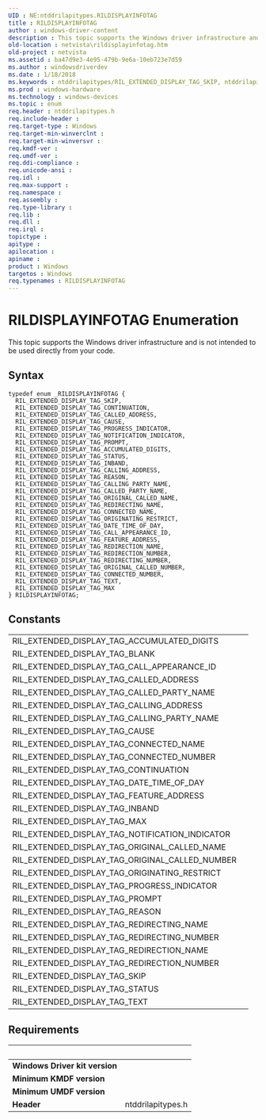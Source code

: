 ```yaml
---
UID : NE:ntddrilapitypes.RILDISPLAYINFOTAG
title : RILDISPLAYINFOTAG
author : windows-driver-content
description : This topic supports the Windows driver infrastructure and is not intended to be used directly from your code.
old-location : netvista\rildisplayinfotag.htm
old-project : netvista
ms.assetid : ba47d9e3-4e95-479b-9e6a-10eb723e7d59
ms.author : windowsdriverdev
ms.date : 1/18/2018
ms.keywords : ntddrilapitypes/RIL_EXTENDED_DISPLAY_TAG_SKIP, ntddrilapitypes/RIL_EXTENDED_DISPLAY_TAG_DATE_TIME_OF_DAY, RIL_EXTENDED_DISPLAY_TAG_CALLED_PARTY_NAME, netvista.rildisplayinfotag, ntddrilapitypes/RIL_EXTENDED_DISPLAY_TAG_REDIRECTION_NAME, RIL_EXTENDED_DISPLAY_TAG_REDIRECTION_NAME, RILDISPLAYINFOTAG, RIL_EXTENDED_DISPLAY_TAG_CALLED_ADDRESS, ntddrilapitypes/RILDISPLAYINFOTAG, ntddrilapitypes/RIL_EXTENDED_DISPLAY_TAG_NOTIFICATION_INDICATOR, RIL_EXTENDED_DISPLAY_TAG_MAX, ntddrilapitypes/RIL_EXTENDED_DISPLAY_TAG_REDIRECTING_NAME, RIL_EXTENDED_DISPLAY_TAG_DATE_TIME_OF_DAY, RIL_EXTENDED_DISPLAY_TAG_CONNECTED_NUMBER, ntddrilapitypes/RIL_EXTENDED_DISPLAY_TAG_REDIRECTION_NUMBER, ntddrilapitypes/RIL_EXTENDED_DISPLAY_TAG_CAUSE, ntddrilapitypes/RIL_EXTENDED_DISPLAY_TAG_MAX, ntddrilapitypes/RIL_EXTENDED_DISPLAY_TAG_CALLING_ADDRESS, RIL_EXTENDED_DISPLAY_TAG_REASON, RIL_EXTENDED_DISPLAY_TAG_CALL_APPEARANCE_ID, ntddrilapitypes/RIL_EXTENDED_DISPLAY_TAG_ORIGINAL_CALLED_NAME, ntddrilapitypes/RIL_EXTENDED_DISPLAY_TAG_INBAND, ntddrilapitypes/RIL_EXTENDED_DISPLAY_TAG_FEATURE_ADDRESS, ntddrilapitypes/RIL_EXTENDED_DISPLAY_TAG_CALLING_PARTY_NAME, RIL_EXTENDED_DISPLAY_TAG_PROMPT, ntddrilapitypes/RIL_EXTENDED_DISPLAY_TAG_ACCUMULATED_DIGITS, RIL_EXTENDED_DISPLAY_TAG_ACCUMULATED_DIGITS, RIL_EXTENDED_DISPLAY_TAG_PROGRESS_INDICATOR, RIL_EXTENDED_DISPLAY_TAG_TEXT, ntddrilapitypes/RIL_EXTENDED_DISPLAY_TAG_ORIGINAL_CALLED_NUMBER, ntddrilapitypes/RIL_EXTENDED_DISPLAY_TAG_REDIRECTING_NUMBER, RIL_EXTENDED_DISPLAY_TAG_CALLING_PARTY_NAME, ntddrilapitypes/RIL_EXTENDED_DISPLAY_TAG_STATUS, RIL_EXTENDED_DISPLAY_TAG_ORIGINAL_CALLED_NUMBER, RIL_EXTENDED_DISPLAY_TAG_CAUSE, ntddrilapitypes/RIL_EXTENDED_DISPLAY_TAG_PROMPT, ntddrilapitypes/RIL_EXTENDED_DISPLAY_TAG_CALL_APPEARANCE_ID, RIL_EXTENDED_DISPLAY_TAG_STATUS, ntddrilapitypes/RIL_EXTENDED_DISPLAY_TAG_TEXT, ntddrilapitypes/RIL_EXTENDED_DISPLAY_TAG_CALLED_PARTY_NAME, RIL_EXTENDED_DISPLAY_TAG_ORIGINATING_RESTRICT, RIL_EXTENDED_DISPLAY_TAG_INBAND, ntddrilapitypes/RIL_EXTENDED_DISPLAY_TAG_CONTINUATION, RIL_EXTENDED_DISPLAY_TAG_REDIRECTION_NUMBER, RIL_EXTENDED_DISPLAY_TAG_CONTINUATION, ntddrilapitypes/RIL_EXTENDED_DISPLAY_TAG_CALLED_ADDRESS, ntddrilapitypes/RIL_EXTENDED_DISPLAY_TAG_CONNECTED_NUMBER, ntddrilapitypes/RIL_EXTENDED_DISPLAY_TAG_ORIGINATING_RESTRICT, RIL_EXTENDED_DISPLAY_TAG_REDIRECTING_NAME, RIL_EXTENDED_DISPLAY_TAG_NOTIFICATION_INDICATOR, RILDISPLAYINFOTAG enumeration [Network Drivers Starting with Windows Vista], RIL_EXTENDED_DISPLAY_TAG_REDIRECTING_NUMBER, ntddrilapitypes/RIL_EXTENDED_DISPLAY_TAG_REASON, RIL_EXTENDED_DISPLAY_TAG_FEATURE_ADDRESS, RIL_EXTENDED_DISPLAY_TAG_SKIP, ntddrilapitypes/RIL_EXTENDED_DISPLAY_TAG_CONNECTED_NAME, RIL_EXTENDED_DISPLAY_TAG_CALLING_ADDRESS, RIL_EXTENDED_DISPLAY_TAG_CONNECTED_NAME, RIL_EXTENDED_DISPLAY_TAG_ORIGINAL_CALLED_NAME, ntddrilapitypes/RIL_EXTENDED_DISPLAY_TAG_PROGRESS_INDICATOR
ms.prod : windows-hardware
ms.technology : windows-devices
ms.topic : enum
req.header : ntddrilapitypes.h
req.include-header : 
req.target-type : Windows
req.target-min-winverclnt : 
req.target-min-winversvr : 
req.kmdf-ver : 
req.umdf-ver : 
req.ddi-compliance : 
req.unicode-ansi : 
req.idl : 
req.max-support : 
req.namespace : 
req.assembly : 
req.type-library : 
req.lib : 
req.dll : 
req.irql : 
topictype : 
apitype : 
apilocation : 
apiname : 
product : Windows
targetos : Windows
req.typenames : RILDISPLAYINFOTAG
---
```


# RILDISPLAYINFOTAG Enumeration
This topic supports the Windows driver infrastructure and is not intended to be used directly from your code.

## Syntax
````
typedef enum _RILDISPLAYINFOTAG { 
  RIL_EXTENDED_DISPLAY_TAG_SKIP,
  RIL_EXTENDED_DISPLAY_TAG_CONTINUATION,
  RIL_EXTENDED_DISPLAY_TAG_CALLED_ADDRESS,
  RIL_EXTENDED_DISPLAY_TAG_CAUSE,
  RIL_EXTENDED_DISPLAY_TAG_PROGRESS_INDICATOR,
  RIL_EXTENDED_DISPLAY_TAG_NOTIFICATION_INDICATOR,
  RIL_EXTENDED_DISPLAY_TAG_PROMPT,
  RIL_EXTENDED_DISPLAY_TAG_ACCUMULATED_DIGITS,
  RIL_EXTENDED_DISPLAY_TAG_STATUS,
  RIL_EXTENDED_DISPLAY_TAG_INBAND,
  RIL_EXTENDED_DISPLAY_TAG_CALLING_ADDRESS,
  RIL_EXTENDED_DISPLAY_TAG_REASON,
  RIL_EXTENDED_DISPLAY_TAG_CALLING_PARTY_NAME,
  RIL_EXTENDED_DISPLAY_TAG_CALLED_PARTY_NAME,
  RIL_EXTENDED_DISPLAY_TAG_ORIGINAL_CALLED_NAME,
  RIL_EXTENDED_DISPLAY_TAG_REDIRECTING_NAME,
  RIL_EXTENDED_DISPLAY_TAG_CONNECTED_NAME,
  RIL_EXTENDED_DISPLAY_TAG_ORIGINATING_RESTRICT,
  RIL_EXTENDED_DISPLAY_TAG_DATE_TIME_OF_DAY,
  RIL_EXTENDED_DISPLAY_TAG_CALL_APPEARANCE_ID,
  RIL_EXTENDED_DISPLAY_TAG_FEATURE_ADDRESS,
  RIL_EXTENDED_DISPLAY_TAG_REDIRECTION_NAME,
  RIL_EXTENDED_DISPLAY_TAG_REDIRECTION_NUMBER,
  RIL_EXTENDED_DISPLAY_TAG_REDIRECTING_NUMBER,
  RIL_EXTENDED_DISPLAY_TAG_ORIGINAL_CALLED_NUMBER,
  RIL_EXTENDED_DISPLAY_TAG_CONNECTED_NUMBER,
  RIL_EXTENDED_DISPLAY_TAG_TEXT,
  RIL_EXTENDED_DISPLAY_TAG_MAX
} RILDISPLAYINFOTAG;
````

## Constants

<table>

<tr>
<td>RIL_EXTENDED_DISPLAY_TAG_ACCUMULATED_DIGITS</td>
<td></td>
</tr>

<tr>
<td>RIL_EXTENDED_DISPLAY_TAG_BLANK</td>
<td></td>
</tr>

<tr>
<td>RIL_EXTENDED_DISPLAY_TAG_CALL_APPEARANCE_ID</td>
<td></td>
</tr>

<tr>
<td>RIL_EXTENDED_DISPLAY_TAG_CALLED_ADDRESS</td>
<td></td>
</tr>

<tr>
<td>RIL_EXTENDED_DISPLAY_TAG_CALLED_PARTY_NAME</td>
<td></td>
</tr>

<tr>
<td>RIL_EXTENDED_DISPLAY_TAG_CALLING_ADDRESS</td>
<td></td>
</tr>

<tr>
<td>RIL_EXTENDED_DISPLAY_TAG_CALLING_PARTY_NAME</td>
<td></td>
</tr>

<tr>
<td>RIL_EXTENDED_DISPLAY_TAG_CAUSE</td>
<td></td>
</tr>

<tr>
<td>RIL_EXTENDED_DISPLAY_TAG_CONNECTED_NAME</td>
<td></td>
</tr>

<tr>
<td>RIL_EXTENDED_DISPLAY_TAG_CONNECTED_NUMBER</td>
<td></td>
</tr>

<tr>
<td>RIL_EXTENDED_DISPLAY_TAG_CONTINUATION</td>
<td></td>
</tr>

<tr>
<td>RIL_EXTENDED_DISPLAY_TAG_DATE_TIME_OF_DAY</td>
<td></td>
</tr>

<tr>
<td>RIL_EXTENDED_DISPLAY_TAG_FEATURE_ADDRESS</td>
<td></td>
</tr>

<tr>
<td>RIL_EXTENDED_DISPLAY_TAG_INBAND</td>
<td></td>
</tr>

<tr>
<td>RIL_EXTENDED_DISPLAY_TAG_MAX</td>
<td></td>
</tr>

<tr>
<td>RIL_EXTENDED_DISPLAY_TAG_NOTIFICATION_INDICATOR</td>
<td></td>
</tr>

<tr>
<td>RIL_EXTENDED_DISPLAY_TAG_ORIGINAL_CALLED_NAME</td>
<td></td>
</tr>

<tr>
<td>RIL_EXTENDED_DISPLAY_TAG_ORIGINAL_CALLED_NUMBER</td>
<td></td>
</tr>

<tr>
<td>RIL_EXTENDED_DISPLAY_TAG_ORIGINATING_RESTRICT</td>
<td></td>
</tr>

<tr>
<td>RIL_EXTENDED_DISPLAY_TAG_PROGRESS_INDICATOR</td>
<td></td>
</tr>

<tr>
<td>RIL_EXTENDED_DISPLAY_TAG_PROMPT</td>
<td></td>
</tr>

<tr>
<td>RIL_EXTENDED_DISPLAY_TAG_REASON</td>
<td></td>
</tr>

<tr>
<td>RIL_EXTENDED_DISPLAY_TAG_REDIRECTING_NAME</td>
<td></td>
</tr>

<tr>
<td>RIL_EXTENDED_DISPLAY_TAG_REDIRECTING_NUMBER</td>
<td></td>
</tr>

<tr>
<td>RIL_EXTENDED_DISPLAY_TAG_REDIRECTION_NAME</td>
<td></td>
</tr>

<tr>
<td>RIL_EXTENDED_DISPLAY_TAG_REDIRECTION_NUMBER</td>
<td></td>
</tr>

<tr>
<td>RIL_EXTENDED_DISPLAY_TAG_SKIP</td>
<td></td>
</tr>

<tr>
<td>RIL_EXTENDED_DISPLAY_TAG_STATUS</td>
<td></td>
</tr>

<tr>
<td>RIL_EXTENDED_DISPLAY_TAG_TEXT</td>
<td></td>
</tr>
</table>


## Requirements
| &nbsp; | &nbsp; |
| ---- |:---- |
| **Windows Driver kit version** |  |
| **Minimum KMDF version** |  |
| **Minimum UMDF version** |  |
| **Header** | ntddrilapitypes.h |